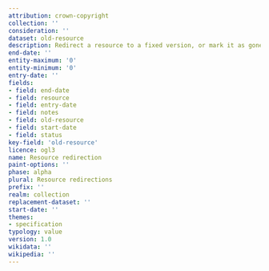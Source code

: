 ```yaml
---
attribution: crown-copyright
collection: ''
consideration: ''
dataset: old-resource
description: Redirect a resource to a fixed version, or mark it as gone
end-date: ''
entity-maximum: '0'
entity-minimum: '0'
entry-date: ''
fields:
- field: end-date
- field: resource
- field: entry-date
- field: notes
- field: old-resource
- field: start-date
- field: status
key-field: 'old-resource'
licence: ogl3
name: Resource redirection
paint-options: ''
phase: alpha
plural: Resource redirections
prefix: ''
realm: collection
replacement-dataset: ''
start-date: ''
themes:
- specification
typology: value
version: 1.0
wikidata: ''
wikipedia: ''
---
```


